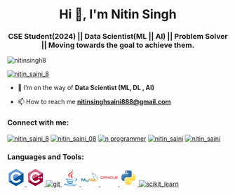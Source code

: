 <h1 align="center">Hi 👋, I'm Nitin Singh</h1>
<h3 align="center">CSE Student(2024) || Data Scientist(ML || AI) || Problem Solver || Moving towards the goal to achieve them.</h3>

<p align="left"> <img src="https://komarev.com/ghpvc/?username=nitinsingh8&label=Profile%20views&color=0e75b6&style=flat" alt="nitinsingh8" /> </p>

<p align="left"> <a href="https://twitter.com/nitin_saini_8" target="blank"><img src="https://img.shields.io/twitter/follow/nitin_saini_8?logo=twitter&style=for-the-badge" alt="nitin_saini_8" /></a> </p>

- 🌱 I’m on the way of **Data Scientist (ML, DL , AI)**

- 📫 How to reach me **nitinsinghsaini888@gmail.com**


<h3 align="left">Connect with me:</h3>
<p align="left">
<a href="https://twitter.com/nitin_saini_8" target="blank"><img align="center" src="https://raw.githubusercontent.com/rahuldkjain/github-profile-readme-generator/master/src/images/icons/Social/twitter.svg" alt="nitin_saini_8" height="30" width="40" /></a>
<a href="https://instagram.com/nitin_saini_08" target="blank"><img align="center" src="https://raw.githubusercontent.com/rahuldkjain/github-profile-readme-generator/master/src/images/icons/Social/instagram.svg" alt="nitin_saini_08" height="30" width="40" /></a>
<a href="https://www.youtube.com/c/n programmer" target="blank"><img align="center" src="https://raw.githubusercontent.com/rahuldkjain/github-profile-readme-generator/master/src/images/icons/Social/youtube.svg" alt="n programmer" height="30" width="40" /></a>
<a href="https://www.codechef.com/users/nitin_saini" target="blank"><img align="center" src="https://cdn.jsdelivr.net/npm/simple-icons@3.1.0/icons/codechef.svg" alt="nitin_saini" height="30" width="40" /></a>
<a href="https://www.leetcode.com/nitin_saini" target="blank"><img align="center" src="https://raw.githubusercontent.com/rahuldkjain/github-profile-readme-generator/master/src/images/icons/Social/leet-code.svg" alt="nitin_saini" height="30" width="40" /></a>
</p>

<h3 align="left">Languages and Tools:</h3>
<p align="left"> <a href="https://www.cprogramming.com/" target="_blank" rel="noreferrer"> <img src="https://raw.githubusercontent.com/devicons/devicon/master/icons/c/c-original.svg" alt="c" width="40" height="40"/> </a> <a href="https://www.w3schools.com/cpp/" target="_blank" rel="noreferrer"> <img src="https://raw.githubusercontent.com/devicons/devicon/master/icons/cplusplus/cplusplus-original.svg" alt="cplusplus" width="40" height="40"/> </a> <a href="https://git-scm.com/" target="_blank" rel="noreferrer"> <img src="https://www.vectorlogo.zone/logos/git-scm/git-scm-icon.svg" alt="git" width="40" height="40"/> </a> <a href="https://www.java.com" target="_blank" rel="noreferrer"> <img src="https://raw.githubusercontent.com/devicons/devicon/master/icons/java/java-original.svg" alt="java" width="40" height="40"/> </a> <a href="https://www.mysql.com/" target="_blank" rel="noreferrer"> <img src="https://raw.githubusercontent.com/devicons/devicon/master/icons/mysql/mysql-original-wordmark.svg" alt="mysql" width="40" height="40"/> </a> <a href="https://www.oracle.com/" target="_blank" rel="noreferrer"> <img src="https://raw.githubusercontent.com/devicons/devicon/master/icons/oracle/oracle-original.svg" alt="oracle" width="40" height="40"/> </a> <a href="https://www.python.org" target="_blank" rel="noreferrer"> <img src="https://raw.githubusercontent.com/devicons/devicon/master/icons/python/python-original.svg" alt="python" width="40" height="40"/> </a> <a href="https://scikit-learn.org/" target="_blank" rel="noreferrer"> <img src="https://upload.wikimedia.org/wikipedia/commons/0/05/Scikit_learn_logo_small.svg" alt="scikit_learn" width="40" height="40"/> </a> </p>
